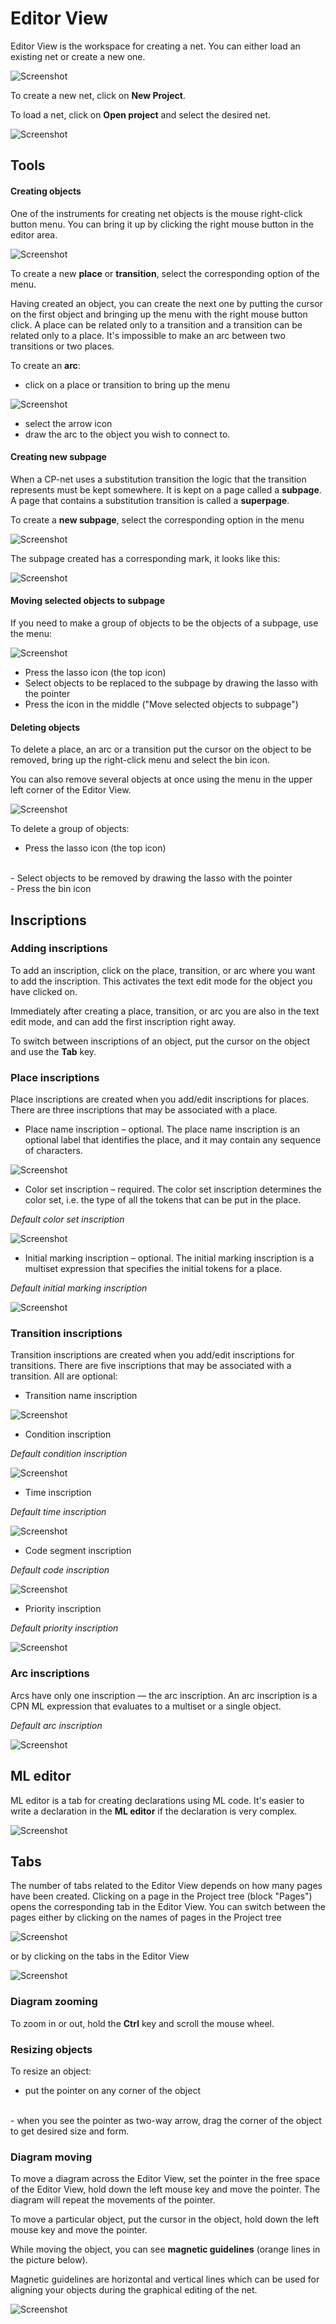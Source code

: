 # Editor View
Editor View is the workspace for creating a net. You can either load an existing net or create a new one.

![Screenshot](img/editor-view.png)

To create a new net, click on **New Project**.

To load a net, click on **Open project** and select the desired net.

![Screenshot](img/head.png)


## Tools

#### Creating objects
One of the instruments for creating net objects is the mouse right-click button menu. You can bring it up by clicking the right mouse button in the editor area.

![Screenshot](img/mouse-menu.png)

To create a new **place** or **transition**, select the corresponding option of the menu.

Having created an object, you can create the next one by putting the cursor on the first object and bringing up the menu with the right mouse button click. A place can be related only to a transition and a transition can be related only to a place. It's impossible to make an arc between two transitions or two places.


To create an **arc**: 
<br>
- click on a place or transition to bring up the menu 

![Screenshot](img/menu2.png)

- select the arrow icon
- draw the arc to the object you wish to connect to.

#### Creating new subpage
When a CP-net uses a substitution transition the logic that the transition represents must be kept somewhere. It is kept on a page called a **subpage**.
A page that contains a substitution transition is called a **superpage**. 

To create a **new subpage**, select the corresponding option in the menu

![Screenshot](img/mouse-menu.png)

The subpage created has a corresponding mark, it looks like this:

![Screenshot](img/subpage.png)

#### Moving selected objects to subpage
If you need to make a group of objects to be the objects of a subpage, use the menu:

![Screenshot](img/lasso.png)

- Press the lasso icon (the top icon)
- Select objects to be replaced to the subpage by drawing the lasso with the pointer
- Press the icon in the middle ("Move selected objects to subpage")


#### Deleting objects

To delete a place, an arc or a transition put the cursor on the object to be removed, bring up the right-click menu and select the bin icon.

You can also remove several objects at once using the menu in the upper left corner of the Editor View. 

![Screenshot](img/lasso.png)

To delete a group of objects:
<br>
- Press the lasso icon (the top icon)
<br>
- Select objects to be removed by drawing the lasso with the pointer
<br>
- Press the bin icon




## Inscriptions

### Adding inscriptions
To add an inscription, click on the place, transition, or arc where you want to add the inscription. This activates the text edit mode for the object you have clicked on.

Immediately after creating a place, transition, or arc you are also in the text edit mode, and can add the first inscription right away.

To switch between inscriptions of an object, put the cursor on the object and use the **Tab** key.

### Place inscriptions
Place inscriptions are created when you add/edit inscriptions for places. There are three inscriptions that may be associated with a place.

- Place name inscription – optional. The place name inscription is an optional label that identifies the place, and it may contain any sequence of characters.

![Screenshot](img/place-name.png)

- Color set inscription – required. The color set inscription determines the color set, i.e. the type of all the tokens that can be put in the place. 

*Default color set inscription*

![Screenshot](img/place-unit.png) 


- Initial marking inscription – optional. The initial marking inscription is a multiset expression that specifies the initial tokens for a place. 

*Default initial marking inscription*

![Screenshot](img/place-initial-marking.png)



### Transition inscriptions
Transition inscriptions are created when you add/edit inscriptions for transitions.
There are five inscriptions that may be associated with a transition. All are optional:

- Transition name inscription

![Screenshot](img/transition-name.png)

- Condition inscription

*Default condition inscription*

![Screenshot](img/transition-condition.png)

- Time inscription

*Default time inscription*

![Screenshot](img/transition-time.png)

- Code segment inscription

*Default code inscription*

![Screenshot](img/transition-code.png)

- Priority inscription

*Default priority inscription*

![Screenshot](img/transition-priority.png)



### Arc inscriptions

Arcs have only one inscription — the arc inscription. An arc inscription is a CPN ML expression that evaluates to a multiset or a single object.

*Default arc inscription*

![Screenshot](img/arc.png)


## ML editor
ML editor is a tab for creating declarations using ML code. It's easier to write a declaration in the **ML editor** if the declaration is very complex.

![Screenshot](img/ml_editor.png)


## Tabs
The number of tabs related to the Editor View depends on how many pages have been created. Clicking on a page in the Project tree (block "Pages") opens the corresponding tab in the Editor View. You can switch between the pages either by clicking on the names of pages in the Project tree 

![Screenshot](img/pages1.png)

or by clicking on the tabs in the Editor View

![Screenshot](img/tabpages3.png)


### Diagram zooming 
To zoom in or out, hold the **Ctrl** key and scroll the mouse wheel.

### Resizing objects
To resize an object: 
<br>
- put the pointer on any corner of the object
<br>
- when you see the pointer as two-way arrow, drag the corner of the object to get desired size and form.

### Diagram moving
To move a diagram across the Editor View, set the pointer in the free space of the Editor View, hold down the left mouse key and move the pointer. The diagram will repeat the movements of the pointer.

To move a particular object, put the cursor in the object, hold down the left mouse key and move the pointer.

While moving the object, you can see **magnetic guidelines** (orange lines in the picture below). 

Magnetic guidelines are horizontal and vertical lines which can be used for aligning your objects during the graphical editing of the net.

![Screenshot](img/guidelines.png)
